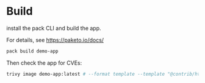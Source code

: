 # Build

install the pack CLI and build the app.

For details, see https://paketo.io/docs/


```bash
pack build demo-app 
```

Then check the app for CVEs:

```bash
trivy image demo-app:latest # --format template --template "@contrib/html.tpl" -o report.html 
```
